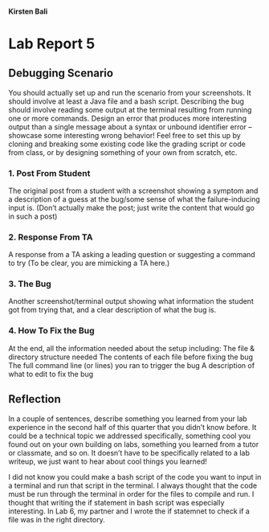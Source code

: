 #### Kirsten Bali
# Lab Report 5

## Debugging Scenario
You should actually set up and run the scenario from your screenshots. It should involve at least a Java file and a bash script. Describing the bug should involve reading some output at the terminal resulting from running one or more commands. Design an error that produces more interesting output than a single message about a syntax or unbound identifier error – showcase some interesting wrong behavior! Feel free to set this up by cloning and breaking some existing code like the grading script or code from class, or by designing something of your own from scratch, etc.

### 1. Post From Student

The original post from a student with a screenshot showing a symptom and a description of a guess at the bug/some sense of what
the failure-inducing input is. (Don’t actually make the post; just write the content that would go in such a post)


### 2. Response From TA

A response from a TA asking a leading question or suggesting a command to try (To be clear, you are mimicking a TA here.)

### 3. The Bug

Another screenshot/terminal output showing what information the student got from trying that, and a clear description of what the bug is.

### 4. How To Fix the Bug

At the end, all the information needed about the setup including:
The file & directory structure needed
The contents of each file before fixing the bug
The full command line (or lines) you ran to trigger the bug
A description of what to edit to fix the bug


## Reflection

In a couple of sentences, describe something you learned from your lab experience in the second half of this quarter that you didn’t know before. It could be a technical topic we addressed specifically, something cool you found out on your own building on labs, something you learned from a tutor or classmate, and so on. It doesn’t have to be specifically related to a lab writeup, we just want to hear about cool things you learned!

I did not know you could make a bash script of the code you want to input in a terminal and run that script in the terminal. I always thought that the code must be run through the terminal in order for the files to compile and run. I thought that writing the if statement in bash script was especially interesting. In Lab 6, my partner and I wrote the if statemnet to check if a file was in the right directory. 
